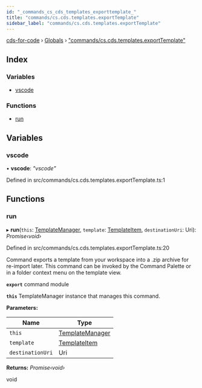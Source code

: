 ```yaml
---
id: "_commands_cs_cds_templates_exporttemplate_"
title: "commands/cs.cds.templates.exportTemplate"
sidebar_label: "commands/cs.cds.templates.exportTemplate"
---
```


[cds-for-code](../index.md) › [Globals](../globals.md) › ["commands/cs.cds.templates.exportTemplate"](_commands_cs_cds_templates_exporttemplate_.md)

## Index

### Variables

* [vscode](_commands_cs_cds_templates_exporttemplate_.md#vscode)

### Functions

* [run](_commands_cs_cds_templates_exporttemplate_.md#run)

## Variables

###  vscode

• **vscode**: *"vscode"*

Defined in src/commands/cs.cds.templates.exportTemplate.ts:1

## Functions

###  run

▸ **run**(`this`: [TemplateManager](../classes/_components_templates_templatemanager_.templatemanager.md), `template`: [TemplateItem](../classes/_components_templates_types_.templateitem.md), `destinationUri`: Uri): *Promise‹void›*

Defined in src/commands/cs.cds.templates.exportTemplate.ts:20

Command exports a template from your workspace into a .zip archive for re-import later.
This command can be invoked by the Command Palette or in a folder context menu on the template view.

**`export`** command module

**`this`** TemplateManager instance that manages this command.

**Parameters:**

Name | Type |
------ | ------ |
`this` | [TemplateManager](../classes/_components_templates_templatemanager_.templatemanager.md) |
`template` | [TemplateItem](../classes/_components_templates_types_.templateitem.md) |
`destinationUri` | Uri |

**Returns:** *Promise‹void›*

void
